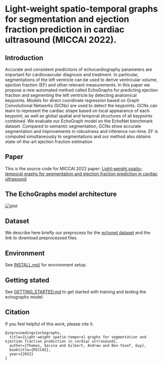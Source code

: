 # Light-weight spatio-temporal graphs for segmentation and ejection fraction prediction in cardiac ultrasound (MICCAI 2022).


## Introduction
Accurate and consistent predictions of echocardiography parameters are important for cardiovascular diagnosis and treatment. 
In particular, segmentations of the left ventricle can be used to derive ventricular volume, ejection fraction (EF) and other relevant measurements. 
In this paper we propose a new automated method called EchoGraphs for predicting ejection fraction and segmenting the left ventricle by detecting anatomical keypoints. Models for direct coordinate regression based on Graph Convolutional Networks (GCNs) are used to detect the keypoints. GCNs can learn to represent the cardiac shape based on local appearance of each keypoint, as well as global spatial and temporal structures of all keypoints combined. 
We evaluate our EchoGraph model on the EchoNet benchmark dataset. 
Compared to semantic segmentation, GCNs show accurate segmentation and improvements in robustness and inference run-time. 
EF is computed simultaneously to segmentations and our method also obtains state-of-the-art ejection fraction estimation

## Paper
This is the source code for MICCAI 2022 paper: [Light-weight spatio-temporal graphs for segmentation and ejection fraction prediction in cardiac ultrasound](link_to_arxiv)

## The EchoGraphs model architecture
 ![plot](./figures/NetworkOverview.png)

## Dataset
We describe here briefly our preprocess for the [echonet dataset](https://echonet.github.io/dynamic/) and the link to download preprocessed files.

## Environment
See [INSTALL.md/](./INSTALL.md) for environment setup.

## Getting stated
See [GETTING_STARTED.md](./GETTING_STARTED.md) to get started with training and testing the echographs model. 


## Citation
If you feel helpful of this work, please cite it.

```
@inproceedings{echographs,
  title={Light-weight spatio-temporal graphs for segmentation and ejection fraction prediction in cardiac ultrasound},
  author={Thomas, Sarina and Gilbert, Andrew and Ben-Yosef, Guy},
  booktitle={MICCAI},
  year={2022}
}